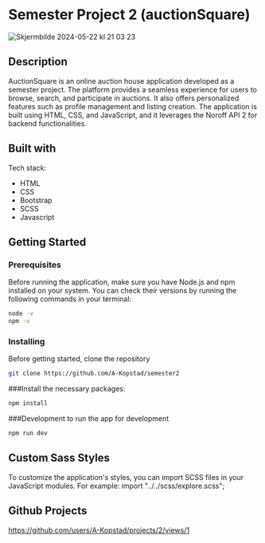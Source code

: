 # Semester Project 2 (auctionSquare)

![Skjermbilde 2024-05-22 kl  21 03 23](https://github.com/A-Kopstad/semester2/assets/126067888/2d516999-4668-42ae-b731-526a0a4f4022)

## Description 
AuctionSquare is an online auction house application developed as a semester project. The platform provides a seamless experience for users to browse, search, and participate in auctions. It also offers personalized features such as profile management and listing creation. The application is built using HTML, CSS, and JavaScript, and it leverages the Noroff API 2 for backend functionalities.

## Built with
Tech stack: 
* HTML
* CSS
* Bootstrap
* SCSS
* Javascript

## Getting Started

### Prerequisites

Before running the application, make sure you have Node.js and npm installed on your system. You can check their versions by running the following commands in your terminal:

```bash
node -v
npm -v
```

### Installing

Before getting started, clone the repository

```bash
git clone https://github.com/A-Kopstad/semester2
```

###Install 
the necessary packages:
```bash
npm install
```
###Development 
to run the app for development
```bash
npm run dev
```
## Custom Sass Styles 
To customize the application's styles, you can import SCSS files in your JavaScript modules. For example: import "../../scss/explore.scss";

## Github Projects

https://github.com/users/A-Kopstad/projects/2/views/1




